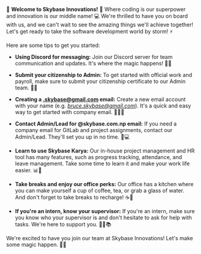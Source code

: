 
👋 **Welcome to Skybase Innovations!** 🚀 Where coding is our superpower and innovation is our middle name! 💻 We're thrilled to have you on board with us, and we can't wait to see the amazing things we'll achieve together! Let's get ready to take the software development world by storm! ⚡️

Here are some tips to get you started:

-   **Using Discord for messaging:** Join our Discord server for team communication and updates. It's where the magic happens! 🔮🌟
    
-   **Submit your citizenship to Admin:** To get started with official work and payroll, make sure to submit your citizenship certificate to our Admin team. 📄💼
    
-   **Creating a <name>[.skybase@gmail.com](mailto:.skybase@gmail.com) email:** Create a new email account with your name (e.g. _[bruce.skybase@gmail.com](mailto:bruce.skybase@gmail.com)_). It's a quick and easy way to get started with company email. 📧👨‍💻
    
-   **Contact Admin/Lead for @skybase.com.np email:** If you need a company email for GitLab and project assignments, contact our Admin/Lead. They'll set you up in no time. 📨💻
    
-   **Learn to use Skybase Karya:** Our in-house project management and HR tool has many features, such as progress tracking, attendance, and leave management. Take some time to learn it and make your work life easier. 📊📆
    
-   **Take breaks and enjoy our office perks:** Our office has a kitchen where you can make yourself a cup of coffee, tea, or grab a glass of water. And don't forget to take breaks to recharge! ☕🍪
    
-   **If you're an intern, know your supervisor:** If you're an intern, make sure you know who your supervisor is and don't hesitate to ask for help with tasks. We're here to support you. 👨‍🏫📚
    

We're excited to have you join our team at Skybase Innovations! Let's make some magic happen. 🚀🌟